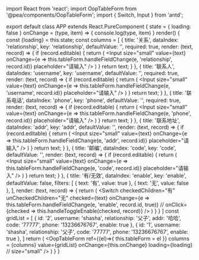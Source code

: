import React from 'react';
import OopTableForm from '@pea/components/OopTableForm';
import { Switch, Input } from 'antd';

export default class APP extends React.PureComponent {
  state = {
    loading: false
  }
  onChange = (type, item) => {
    console.log(type, item)
  }
  render() {
    const {loading} = this.state;
    const columns = [
      {
        title: '关系',
        dataIndex: 'relationship',
        key: 'relationship',
        defaultValue: '',
        required: true,
        render: (text, record) => {
          if (record.editable) {
            return (
            <Input
              size="small"
              value={text}
              onChange={e => this.tableForm.handleFieldChange(e, 'relationship', record.id)}
              placeholder="请输入" />
            )
          }
          return text;
        }
      }, {
        title: '联系人',
        dataIndex: 'username',
        key: 'username',
        defaultValue: '',
        required: true,
        render: (text, record) => {
          if (record.editable) {
            return (
            <Input
              size="small"
              value={text}
              onChange={e => this.tableForm.handleFieldChange(e, 'username', record.id)}
              placeholder="请输入" />
            )
          }
          return text;
        }
      }, {
        title: '联系电话',
        dataIndex: 'phone',
        key: 'phone',
        defaultValue: '',
        required: true,
        render: (text, record) => {
          if (record.editable) {
            return (
            <Input
              size="small"
              value={text}
              onChange={e => this.tableForm.handleFieldChange(e, 'phone', record.id)}
              placeholder="请输入" />
            )
          }
          return text;
        }
      }, {
        title: '联系地址',
        dataIndex: 'addr',
        key: 'addr',
        defaultValue: '',
        render: (text, record) => {
          if (record.editable) {
            return (
            <Input
              size="small"
              value={text}
              onChange={e => this.tableForm.handleFieldChange(e, 'addr', record.id)}
              placeholder="请输入" />
            )
          }
          return text;
        }
      }, {
        title: '邮编',
        dataIndex: 'code',
        key: 'code',
        defaultValue: '',
        render: (text, record) => {
          if (record.editable) {
            return (
            <Input
              size="small"
              value={text}
              onChange={e => this.tableForm.handleFieldChange(e, 'code', record.id)}
              placeholder="请输入" />
            )
          }
          return text;
        }
      }, {
        title: '有/无效',
        dataIndex: 'enable',
        key: 'enable',
        defaultValue: false,
        filters: [
          { text: '有', value: true },
          { text: '无', value: false },
        ],
        render: (text, record) => {
          return (
          <Switch
            checkedChildren="有"
            unCheckedChildren="无"
            checked={text}
            onChange={e => this.tableForm.handleFieldChange(e, 'enable', record.id, true)}
            // onClick={checked => this.handleToggleEnable(checked, record)}
            />
          )
        }
      }
    ]
    const gridList = [
      { id: '2', username: 'shasha', relationship: '父子', addr: '哈哈', code: '77777', phone: '13236676767', enable: true },
      { id: '1', username: 'shasha', relationship: '父子', code: '77777', phone: '13236676767', enable: true },
    ]
    return (
      <OopTableForm
        ref={(el)=>{ this.tableForm = el }}
        columns = {columns}
        value={gridList}
        onChange={this.onChange}
        loading={loading}
        // size="small"
    />
    )
  }
}